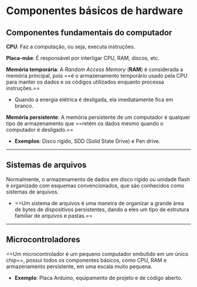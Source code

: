 # **Componentes básicos de hardware**

## Componentes fundamentais do computador

**CPU**: Faz a computação, ou seja, executa instruções.

**Placa-mãe**: É responsável por interligar CPU, RAM, discos, etc.

**Memória temporária**: A *Random Access Memory* (**RAM**) é considerada a memória principal, pois ==é o armazenamento temporário usado pela CPU para manter os dados e os códigos utilizados enquanto processa instruções.==

- Quando a energia elétrica é desligada, ela imediatamente fica em branco.

**Memória persistente**: A memória persistente de um computador é qualquer tipo de armazenamento que ==retém os dados mesmo quando o computador é desligado.==

- **Exemplos**: Disco rígido, SDD (Solid State Drive) e Pen drive.

---
## Sistemas de arquivos

Normalmente, o armazenamento de dados em disco rígido ou unidade flash é organizado com esquemas convencionados, que são conhecidos como sistemas de arquivos.

- ==Um sistema de arquivos é uma maneira de organizar a grande área de bytes de dispositivos persistentes, dando a eles um tipo de estrutura familiar de arquivos e pastas.==

---
## Microcontroladores

==Um microcontrolador é um pequeno computador embutido em um único chip==, possui todos os componentes básicos, como CPU, RAM e armazenamento persistente, em uma escala muito pequena.

- **Exemplo**: Placa Arduino, equipamento de projeto e de código aberto.